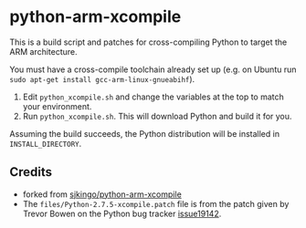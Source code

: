 python-arm-xcompile
===================

This is a build script and patches for cross-compiling Python to target the ARM architecture.

You must have a cross-compile toolchain already set up (e.g. on Ubuntu run `sudo apt-get install gcc-arm-linux-gnueabihf`).

1. Edit `python_xcompile.sh` and change the variables at the top to match your environment.
2. Run `python_xcompile.sh`. This will download Python and build it for you.

Assuming the build succeeds, the Python distribution will be installed in `INSTALL_DIRECTORY`.

Credits
-------

* forked from [sjkingo/python-arm-xcompile](https://github.com/sjkingo/python-arm-xcompile)
* The `files/Python-2.7.5-xcompile.patch` file is from the patch given by
Trevor Bowen on the Python bug tracker [issue19142](http://bugs.python.org/issue19142).
